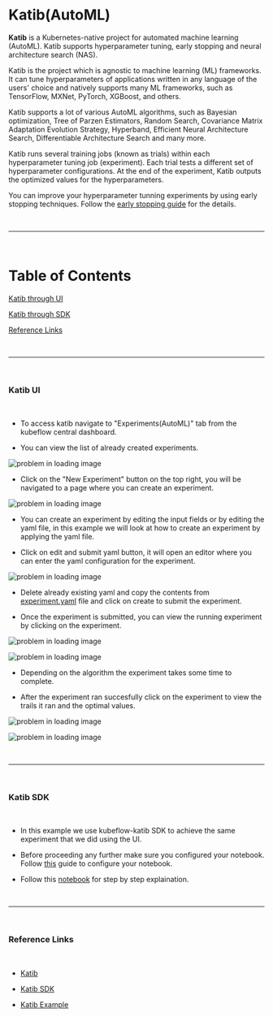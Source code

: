# Katib(AutoML)

**Katib** is a Kubernetes-native project for automated machine learning (AutoML). Katib supports hyperparameter tuning, early stopping and neural architecture search (NAS).

Katib is the project which is agnostic to machine learning (ML) frameworks. It can tune hyperparameters of applications written in any language of the users' choice and natively supports many ML frameworks, such as TensorFlow, MXNet, PyTorch, XGBoost, and others.

Katib supports a lot of various AutoML algorithms, such as Bayesian optimization, Tree of Parzen Estimators, Random Search, Covariance Matrix Adaptation Evolution Strategy, Hyperband, Efficient Neural Architecture Search, Differentiable Architecture Search and many more. 

Katib runs several training jobs (known as trials) within each hyperparameter tuning job (experiment). Each trial tests a different set of hyperparameter configurations. At the end of the experiment, Katib outputs the optimized values for the hyperparameters.

You can improve your hyperparameter tunning experiments by using early stopping techniques. Follow the [early stopping guide](https://www.kubeflow.org/docs/components/katib/early-stopping/) for the details.

<br/><hr><br/>

# Table of Contents

[Katib through UI](#katibUI)

[Katib through SDK](#katibSDK)

[Reference Links](#reference)

<br/><hr><br/>

<a name="katibUI"></a>

### **Katib UI**
<br />

- To access katib navigate to "Experiments(AutoML)" tab from the kubeflow central dashboard.

- You can view the list of already created experiments.

![problem in loading image](./images/katib-1.jpg)

- Click on the "New Experiment" button on the top right, you will be navigated to a page where you can create an experiment.

![problem in loading image](./images/katib-2.jpg)

- You can create an experiment by editing the input fields or by editing the yaml file, in this example we will look at how to create an experiment by applying the yaml file.

- Click on edit and submit yaml button, it will open an editor where you can enter the yaml configuration for the experiment.

![problem in loading image](./images/katib-3.jpg)

- Delete already existing yaml and copy the contents from [experiment.yaml]() file and click on create to submit the experiment.

- Once the experiment is submitted, you can view the running experiment by clicking on the experiment.

![problem in loading image](./images/katib-4.jpg)


![problem in loading image](./images/katib-5.png)

- Depending on the algorithm the experiment takes some time to complete.

- After the experiment ran succesfully click on the experiment to view the trails it ran and the optimal values.

![problem in loading image](./images/katib-6.jpg)

![problem in loading image](./images/katib-7.jpg)

<br/><hr><br/>

<a name="katibSDK"></a>

### **Katib SDK**
<br />

- In this example we use kubeflow-katib SDK to achieve the same experiment that we did using the UI.

- Before proceeding any further make sure you configured your notebook. Follow [this](https://github.com/pranavaninadam/kfp-demo/blob/main/runbooks/configure-notebook.md) guide to configure your notebook.

- Follow this [notebook](https://github.com/pranavaninadam/kfp-demo/blob/main/notebooks/katib-sample.ipynb) for step by step explaination.

<br/><hr><br/>

<a name="reference"></a>

### **Reference Links**
<br />

- [Katib](https://www.kubeflow.org/docs/components/katib/overview/)

- [Katib SDK](https://github.com/kubeflow/katib/tree/master/sdk/python/v1beta1/kubeflow/katib)

- [Katib Example](https://github.com/kubeflow/katib/blob/master/examples/v1beta1/kubeflow-pipelines/kubeflow-e2e-mnist.ipynb)
